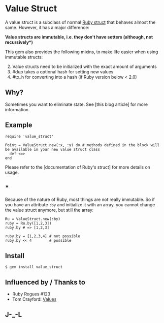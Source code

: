 # Value Struct

A value struct is a subclass of normal [Ruby struct](http://blog.grayproductions.net/articles/all_about_struct) that behaves almost the same. However, it has a major difference:

__Value structs are immutable, i.e. they don't have setters (although, not recursively*)__

This gem also provides the following mixins, to make life easier when using immutable structs:

2) Value structs need to be initialized with the exact amount of arguments
4) #dup takes a optional hash for setting new values
5) #to_h for converting into a hash (if Ruby version below < 2.0)

## Why?

Sometimes you want to eliminate state. See [this blog article] for more information.

## Example

    require 'value_struct'

    Point = ValueStruct.new(:x, :y) do # methods defined in the block will be available in your new value struct class
      def <=>
    end

Please refer to the [documentation of Ruby's struct] for more details on usage.

## *

Because of the nature of Ruby, most things are not really immutable. So if you have an attribute `:by` and initialize it with an array, you cannot change the value struct anymore, but still the array:

    Ru = ValueStruct.new(:by)
    ruby = Ru.by([1,2,3])
    ruby.by # => [1,2,3]

    ruby.by = [1,2,3,4] # not possible
    ruby.by << 4        # possible

## Install

    $ gem install value_struct

## Influenced by / Thanks to

* Ruby Rogues #123
* Tom Crayford: [Values](https://github.com/tcrayford/Values)

## J-_-L